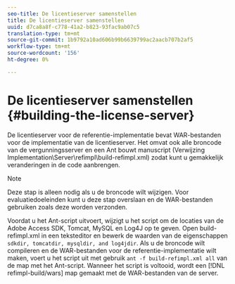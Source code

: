```yaml
---
seo-title: De licentieserver samenstellen
title: De licentieserver samenstellen
uuid: d7ca8a8f-c778-41a2-b823-93fac9ab07c5
translation-type: tm+mt
source-git-commit: 1b9792a10ad606b99b6639799ac2aacb707b2af5
workflow-type: tm+mt
source-wordcount: '156'
ht-degree: 0%

---
```



# De licentieserver samenstellen {#building-the-license-server}

De licentieserver voor de referentie-implementatie bevat WAR-bestanden voor de implementatie van de licentieserver. Het omvat ook alle broncode van de vergunningsserver en een Ant bouwt manuscript (Verwijzing Implementation\Server\refimpl\build-refimpl.xml) zodat kunt u gemakkelijk veranderingen in de code aanbrengen.

>[!NOTE]
>
>Deze stap is alleen nodig als u de broncode wilt wijzigen. Voor evaluatiedoeleinden kunt u deze stap overslaan en de WAR-bestanden gebruiken zoals deze worden verzonden.

Voordat u het Ant-script uitvoert, wijzigt u het script om de locaties van de Adobe Access SDK, Tomcat, MySQL en Log4J op te geven. Open build-refimpl.xml in een teksteditor en bewerk de waarden van de eigenschappen `sdkdir, tomcatdir, mysqldir, and log4jdir`. Als u de broncode wilt compileren en de WAR-bestanden voor de referentie-implementatie wilt maken, voert u het script uit met gebruik `ant -f build-refimpl.xml all` van de map met het Ant-script. Wanneer het script is voltooid, wordt een [!DNL refimpl-build/wars] map gemaakt met de WAR-bestanden van de server.
